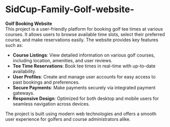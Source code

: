# SidCup-Family-Golf-website-
**Golf Booking Website**  
This project is a user-friendly platform for booking golf tee times at various courses. It allows users to browse available time slots, select their preferred course, and make reservations easily. The website provides key features such as:

- **Course Listings**: View detailed information on various golf courses, including location, amenities, and user reviews.
- **Tee Time Reservations**: Book tee times in real-time with up-to-date availability.
- **User Profiles**: Create and manage user accounts for easy access to past bookings and preferences.
- **Secure Payments**: Make payments securely via integrated payment gateways.
- **Responsive Design**: Optimized for both desktop and mobile users for seamless navigation across devices.

The project is built using modern web technologies and offers a smooth user experience for golfers and course administrators alike.
